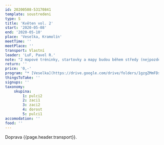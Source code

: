 ```yaml
---
id: 20200508-53170841
template: soustredeni
type: S
title: 'Květen vol. 2'
start: '2020-05-08'
end: '2020-05-10'
place: 'Veselka, Kramolín'
meetTime: ''
meetPlace: ''
transport: Vlastní
leader: 'LuF, Pavel R.'
note: "2 mapové tréninky, startovky a mapy budou během středy (nejpozději ve čtvrtek ráno).\r\n\r\n**Mapy ke stažení:**\r\n* [Veselka](https://drive.google.com/drive/folders/1gzgZMmFDsoTL_m3xKhjx863zriDBysiI)\r\n* [Kramolín](https://drive.google.com/drive/folders/1-zPRUxOndKxBMH90YrB7LJdffVL0mVT-)\r\n \r\n[Startovky (časy příjezdů)](https://docs.google.com/spreadsheets/d/1amn3wpfo_QA2ghmu4qXcTqRW2Q-4PSU-_1LZIgzQaoE/edit)"
return: ''
price: '0,-'
program: "* [Veselka](https://drive.google.com/drive/folders/1gzgZMmFDsoTL_m3xKhjx863zriDBysiI): D - seběhy, DH14 - COB na vrstevnice a azimuty, DH12 - linie, kde modrá část znamená použití buzoly - po tréninku si zakresli do své mapy kontroly, které po cestě potkáš a doma si to zkontroluj s mapou s kontrolami, DH10 - COB - [parkování u lesa](https://en.mapy.cz/s/kozamuhevu)\r\n* [Kramolín](https://drive.google.com/drive/folders/1-zPRUxOndKxBMH90YrB7LJdffVL0mVT-) - všichni middle - [parkování v zatáčce](https://mapy.cz/s/ramehajafa)\r\n\r\nNezapomeňte prosím vyplnit [startovky (časy příjezdů)](https://docs.google.com/spreadsheets/d/1amn3wpfo_QA2ghmu4qXcTqRW2Q-4PSU-_1LZIgzQaoE/edit).\r\nNa kontrolách budou fábory, pro mladší by měly obsahovat i kód kotroly."
thingsToTake: ''
signups: ''
taxonomy:
    skupina:
        1: pulci2
        2: zaci1
        3: zaci2
        4: dorost
        5: pulci1
accomodation: ''
food: ''
---
```

 Doprava {{page.header.transport}}.
